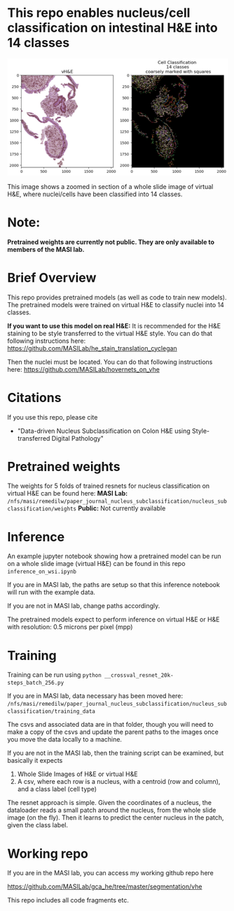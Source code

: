 # This repo enables nucleus/cell classification on intestinal H&E into 14 classes

![Description of Image](./cell_classification.png)

This image shows a zoomed in section of a whole slide image of virtual H&E, where nuclei/cells have been classified into 14 classes.

# Note: 
**Pretrained weights are currently not public. They are only available to members of the MASI lab.**

# Brief Overview
This repo provides pretrained models (as well as code to train new models).
The pretrained models were trained on virtual H&E to classify nuclei into 14 classes.

**If you want to use this model on real H&E:**
It is recommended for the H&E staining to be style transferred to the virtual H&E style.
You can do that following instructions here: https://github.com/MASILab/he_stain_translation_cyclegan

Then the nuclei must be located. 
You can do that following instructions here: https://github.com/MASILab/hovernets_on_vhe



# Citations
If you use this repo, please cite
- "Data-driven Nucleus Subclassification on Colon H&E using Style-transferred Digital Pathology"

# Pretrained weights
The weights for 5 folds of trained resnets for nucleus classification on virtual H&E can be found here:
**MASI Lab:** ```/nfs/masi/remedilw/paper_journal_nucleus_subclassification/nucleus_subclassification/weights```
**Public:** Not currently available

# Inference
An example jupyter notebook showing how a pretrained model can be run on a whole slide image (virtual H&E) can be found in this repo
```inference_on_wsi.ipynb```

If you are in MASI lab, the paths are setup so that this inference notebook will run with the example data.

If you are not in MASI lab, change paths accordingly.

The pretrained models expect to perform inference on virtual H&E or H&E with resolution: 0.5 microns per pixel (mpp)

# Training
Training can be run using
```python __crossval_resnet_20k-steps_batch_256.py```

If you are in MASI lab, data necessary has been moved here:
```/nfs/masi/remedilw/paper_journal_nucleus_subclassification/nucleus_subclassification/training_data```

The csvs and associated data are in that folder, though you will need to make a copy of the csvs and update the parent paths to the images once you move the data locally to a machine.

If you are not in the MASI lab, then the training script can be examined, but basically it expects
1) Whole Slide Images of H&E or virtual H&E
2) A csv, where each row is a nucleus, with a centroid (row and column), and a class label (cell type)

The resnet approach is simple. Given the coordinates of a nucleus, the dataloader reads a small patch around the nucleus, from the whole slide image (on the fly).
Then it learns to predict the center nucleus in the patch, given the class label.

# Working repo
If you are in the MASI lab, you can access my working github repo here

https://github.com/MASILab/gca_he/tree/master/segmentation/vhe

This repo includes all code fragments etc.

